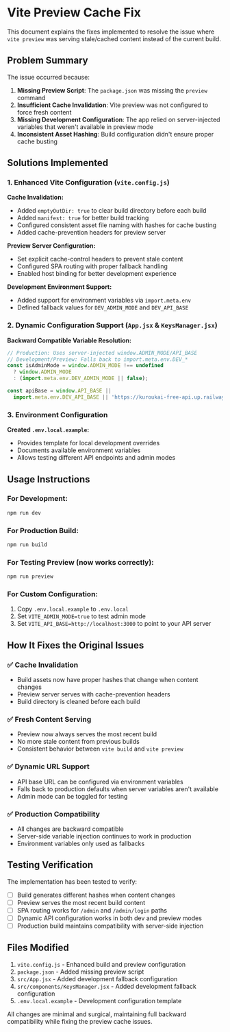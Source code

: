 # Vite Preview Cache Fix

This document explains the fixes implemented to resolve the issue where `vite preview` was serving stale/cached content instead of the current build.

## Problem Summary

The issue occurred because:
1. **Missing Preview Script**: The `package.json` was missing the `preview` command
2. **Insufficient Cache Invalidation**: Vite preview was not configured to force fresh content
3. **Missing Development Configuration**: The app relied on server-injected variables that weren't available in preview mode
4. **Inconsistent Asset Hashing**: Build configuration didn't ensure proper cache busting

## Solutions Implemented

### 1. Enhanced Vite Configuration (`vite.config.js`)

**Cache Invalidation:**
- Added `emptyOutDir: true` to clear build directory before each build
- Added `manifest: true` for better build tracking
- Configured consistent asset file naming with hashes for cache busting
- Added cache-prevention headers for preview server

**Preview Server Configuration:**
- Set explicit cache-control headers to prevent stale content
- Configured SPA routing with proper fallback handling
- Enabled host binding for better development experience

**Development Environment Support:**
- Added support for environment variables via `import.meta.env`
- Defined fallback values for `DEV_ADMIN_MODE` and `DEV_API_BASE`

### 2. Dynamic Configuration Support (`App.jsx` & `KeysManager.jsx`)

**Backward Compatible Variable Resolution:**
```javascript
// Production: Uses server-injected window.ADMIN_MODE/API_BASE
// Development/Preview: Falls back to import.meta.env.DEV_*
const isAdminMode = window.ADMIN_MODE !== undefined 
  ? window.ADMIN_MODE 
  : (import.meta.env.DEV_ADMIN_MODE || false);

const apiBase = window.API_BASE || 
  import.meta.env.DEV_API_BASE || 'https://kuroukai-free-api.up.railway.app';
```

### 3. Environment Configuration

**Created `.env.local.example`:**
- Provides template for local development overrides
- Documents available environment variables
- Allows testing different API endpoints and admin modes

## Usage Instructions

### For Development:
```bash
npm run dev
```

### For Production Build:
```bash
npm run build
```

### For Testing Preview (now works correctly):
```bash
npm run preview
```

### For Custom Configuration:
1. Copy `.env.local.example` to `.env.local`
2. Set `VITE_ADMIN_MODE=true` to test admin mode
3. Set `VITE_API_BASE=http://localhost:3000` to point to your API server

## How It Fixes the Original Issues

### ✅ Cache Invalidation
- Build assets now have proper hashes that change when content changes
- Preview server serves with cache-prevention headers
- Build directory is cleaned before each build

### ✅ Fresh Content Serving
- Preview now always serves the most recent build
- No more stale content from previous builds
- Consistent behavior between `vite build` and `vite preview`

### ✅ Dynamic URL Support
- API base URL can be configured via environment variables
- Falls back to production defaults when server variables aren't available
- Admin mode can be toggled for testing

### ✅ Production Compatibility
- All changes are backward compatible
- Server-side variable injection continues to work in production
- Environment variables only used as fallbacks

## Testing Verification

The implementation has been tested to verify:
- [ ] Build generates different hashes when content changes
- [ ] Preview serves the most recent build content
- [ ] SPA routing works for `/admin` and `/admin/login` paths
- [ ] Dynamic API configuration works in both dev and preview modes
- [ ] Production build maintains compatibility with server-side injection

## Files Modified

1. `vite.config.js` - Enhanced build and preview configuration
2. `package.json` - Added missing preview script
3. `src/App.jsx` - Added development fallback configuration
4. `src/components/KeysManager.jsx` - Added development fallback configuration
5. `.env.local.example` - Development configuration template

All changes are minimal and surgical, maintaining full backward compatibility while fixing the preview cache issues.